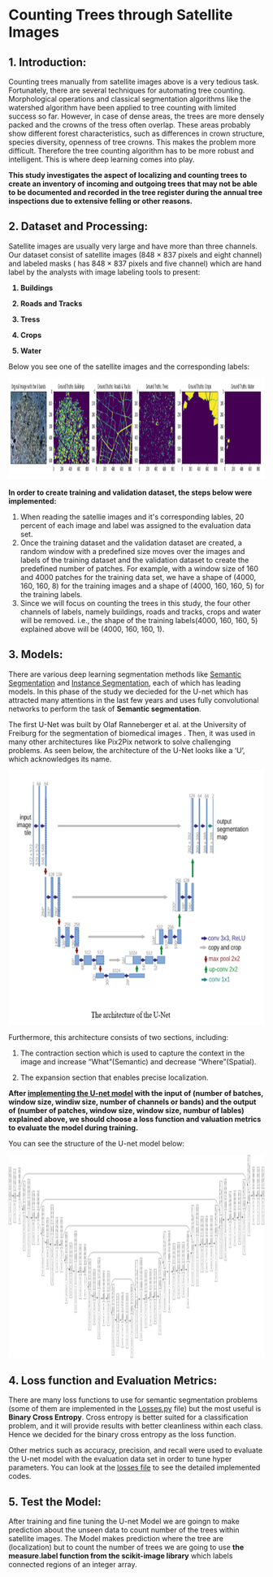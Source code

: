 # Counting Trees through Satellite Images

## 1. Introduction:

Counting trees manually from satellite images above is a very tedious task. Fortunately, there are several techniques for automating tree counting. Morphological operations and classical segmentation algorithms like the watershed algorithm have been applied to tree counting with limited success so far. However, in case of dense areas, the trees are more densely packed and the crowns of the tress often overlap. These areas probably show different forest characteristics, such as differences in crown structure, species diversity, openness of tree crowns. This makes the problem more difficult. Therefore the tree counting algorithm has to be more robust and intelligent. This is where deep learning comes into play.

**This study investigates the aspect of <b> localizing and counting trees </b> to create an inventory of incoming and outgoing trees that may not be able to be documented and recorded in the tree register during the annual tree inspections due to extensive felling or other reasons.**



## 2. Dataset and Processing:

Satellite images are usually very large and have more than three channels. Our dataset  consist of satellite images (848 × 837 pixels and eight channel) and labeled masks ( has 848 × 837 pixels and five channel) which are hand label by the analysts with image labeling tools to present:

<b>
  
1. Buildings
  
2. Roads and Tracks

3. Tress

4. Crops

5. Water
</b>

Below you see one of the satellite images and the corresponding labels:


<p align="center">
  <img src='./imgs/2.png' alt="the satellite images and the corresponding labels" width="1000" height="200" >
 </p>


**In order to create training  and validation  dataset, the steps below were implemented:**

1. When reading the satellie images and it's corresponding lables,  20 percent of each image and label was assigned  to the evaluation data set.
2. Once the training dataset and the validation dataset are created, a random window with a predefined size moves over the images and labels of the training dataset and the validation dataset to create the predefined number of patches.  For example, with a window size of 160 and 4000 patches for the training data set, we have a shape of (4000, 160,  160, 8) for the training images and a shape of (4000, 160, 160, 5) for the training labels.
3. Since we will focus on counting the trees in this study, the four other channels of labels, namely buildings, roads and tracks, crops and water will be removed. i.e., the shape of the training labels(4000, 160, 160, 5) explained above will be (4000, 160, 160, 1).

## 3. Models:

There are various deep learning segmentation methods like [Semantic Segmentation](https://medium.com/analytics-vidhya/deep-learning-semantic-segmentation-networks-18148e2cf0fb) and [Instance Segmentation](https://medium.com/analytics-vidhya/deep-learning-instance-segmentation-networks-2aa71c920b5b), each of which has leading models.  In this phase of the study we decieded for the U-net which has attracted many attentions in the last few years and uses fully convolutional networks to perform the task of **Semantic segmentation**.

The first U-Net was built by Olaf Ranneberger et al. at the University of Freiburg for the segmentation of biomedical images . Then, it was used in many other architectures like Pix2Pix network to solve challenging problems.  As seen below, the architecture of the U-Net looks like a ‘U’, which acknowledges its name. 


<p align="center">
  <img src='./imgs/7.PNG' alt="Unet" width="700" height="500" >
 </p>


Furthermore, this architecture consists of two sections, including: 

1. The contraction section which is used to capture the context in the image and increase “What”(Semantic) and decrease “Where”(Spatial).

2. The expansion section that enables precise localization.

**After [implementing the U-net model](https://github.com/A2Amir/Counting-Trees-through-Satellite-Images/blob/main/unet_model.py) with the input of (number of batches, window size, windiw size, number of channels or bands) and the output of (number of patches, window size, window size, numbur of lables) explained above, we should choose a loss function and valuation metrics to evaluate the model during training.**

You can see the structure of the U-net model below:


<p align="center">
  <img src='./imgs/9.png' alt="Unet" width="1000" height="400" >
 </p>


## 4. Loss function and Evaluation Metrics:

 There are many loss functions to use for semantic segmentation problems (some of them are implemented in the [Losses.py](https://github.com/A2Amir/Counting-Trees-through-Satellite-Images/blob/main/losses.py) file) but the most useful is **Binary Cross Entropy**. Cross entropy is better suited for a classification problem, and it will provide results with better cleanliness within each class. Hence we decided for the binary cross entropy as the loss function.
 
 Other metrics such as accuracy, precision, and recall were used to evaluate the U-net model with the evaluation data set in order to tune hyper parameters. You can look at the [losses file](https://github.com/A2Amir/Counting-Trees-through-Satellite-Images/blob/main/losses.py) to see the detailed implemented codes.
 
## 5. Test the Model:
After training and fine tuning the U-net Model we are goingn to make prediction about the unseen data to count number of the trees within satellite images. The Model makes prediction where the tree are (localization) but to count the number of trees we are going to use **the measure.label function from the scikit-image library** which labels connected regions of an integer array.

